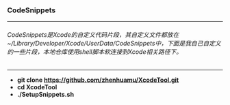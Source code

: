 ### CodeSnippets 
----------
###### CodeSnippets是Xcode的自定义代码片段，其自定义文件都放在~/Library/Developer/Xcode/UserData/CodeSnippets中，下面是我自己自定义的一些片段，本地仓库使用shell脚本软连接到Xcode相关路径下。
----------
* **git clone https://github.com/zhenhuamu/XcodeTool.git** 
* **cd XcodeTool**  
* **./SetupSnippets.sh** 

